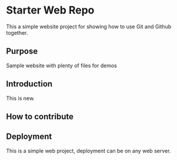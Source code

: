 # Starter Web Repo

This a simple website project for showing how to use Git and Github together.

## Purpose

Sample website with plenty of files for demos

## Introduction

This is new.

## How to contribute

## Deployment
This is a simple web project, deployment can be on any web server.